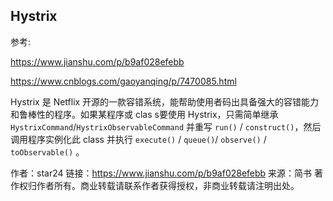 
## Hystrix


参考: 

https://www.jianshu.com/p/b9af028efebb


https://www.cnblogs.com/gaoyanqing/p/7470085.html


Hystrix 是 Netflix 开源的一款容错系统，能帮助使用者码出具备强大的容错能力和鲁棒性的程序。如果某程序或 clas s要使用 Hystrix，只需简单继承 `HystrixCommand`/`HystrixObservableCommand` 并重写 `run()` / `construct()`，然后调用程序实例化此 class 并执行 `execute()` / `queue()`/ `observe()` / `toObservable()` 。







作者：star24
链接：https://www.jianshu.com/p/b9af028efebb
来源：简书
著作权归作者所有。商业转载请联系作者获得授权，非商业转载请注明出处。